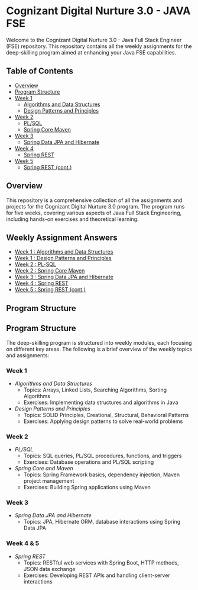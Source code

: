 # Cognizant Digital Nurture 3.0 - JAVA FSE

Welcome to the Cognizant Digital Nurture 3.0 - Java Full Stack Engineer (FSE) repository. This repository contains all the weekly assignments for the deep-skilling program aimed at enhancing your Java FSE capabilities.

## Table of Contents
- [Overview](#overview)
- [Program Structure](#program-structure)
- [Week 1](#week-1)
  - [Algorithms and Data Structures](https://github.com/hiyanika8357/Cognizant-Digital-Nurture-FSE-3.0-Srijeeta-Biswas--5017498/tree/main/Week%201/dsa)
  - [Design Patterns and Principles](https://github.com/hiyanika8357/Cognizant-Digital-Nurture-FSE-3.0-Srijeeta-Biswas--5017498/tree/main/Week%201/design%20pattern)
- [Week 2](#week-2)
  - [PL/SQL](https://github.com/hiyanika8357/Cognizant-Digital-Nurture-FSE-3.0-Srijeeta-Biswas--5017498/tree/main/Week%202/plsql)
  - [Spring Core Maven](https://github.com/hiyanika8357/Cognizant-Digital-Nurture-FSE-3.0-Srijeeta-Biswas--5017498/tree/main/Week%202/spring_core_maven)
- [Week 3](#week-3)
  - [Spring Data JPA and Hibernate](https://github.com/hiyanika8357/Cognizant-Digital-Nurture-FSE-3.0-Srijeeta-Biswas--5017498/tree/main/Week%203)
- [Week 4](#week-4)
  - [Spring REST](https://github.com/hiyanika8357/Cognizant-Digital-Nurture-FSE-3.0-Srijeeta-Biswas--5017498/tree/main/Week%204)
- [Week 5](#week-5)
  - [Spring REST (cont.)](https://github.com/hiyanika8357/Cognizant-Digital-Nurture-FSE-3.0-Srijeeta-Biswas--5017498/tree/main/Week%205)
## Overview
This repository is a comprehensive collection of all the assignments and projects for the Cognizant Digital Nurture 3.0 program. The program runs for five weeks, covering various aspects of Java Full Stack Engineering, including hands-on exercises and theoretical learning. 



## Weekly Assignment Answers
- [Week 1 : Algorithms and Data Structures](https://github.com/hiyanika8357/Cognizant-Digital-Nurture-FSE-3.0-Srijeeta-Biswas--5017498/tree/main/Week%201/dsa)
- [Week 1 : Design Patterns and Principles](https://github.com/hiyanika8357/Cognizant-Digital-Nurture-FSE-3.0-Srijeeta-Biswas--5017498/tree/main/Week%201/design%20pattern)
- [Week 2 : PL-SQL](https://github.com/hiyanika8357/Cognizant-Digital-Nurture-FSE-3.0-Srijeeta-Biswas--5017498/tree/main/Week%202/plsql)
- [Week 2 : Spring Core Maven](https://github.com/hiyanika8357/Cognizant-Digital-Nurture-FSE-3.0-Srijeeta-Biswas--5017498/tree/main/Week%202/spring_core_maven)
- [Week 3 : Spring Data JPA and Hibernate](https://github.com/hiyanika8357/Cognizant-Digital-Nurture-FSE-3.0-Srijeeta-Biswas--5017498/tree/main/Week%203)
- [Week 4 : Spring REST](https://github.com/hiyanika8357/Cognizant-Digital-Nurture-FSE-3.0-Srijeeta-Biswas--5017498/tree/main/Week%204)
- [Week 5 : Spring REST (cont.)](https://github.com/hiyanika8357/Cognizant-Digital-Nurture-FSE-3.0-Srijeeta-Biswas--5017498/tree/main/Week%205)
## Program Structure
## Program Structure
The deep-skilling program is structured into weekly modules, each focusing on different key areas. The following is a brief overview of the weekly topics and assignments:

### Week 1
- *Algorithms and Data Structures*
  - Topics: Arrays, Linked Lists, Searching Algorithms, Sorting Algorithms
  - Exercises: Implementing data structures and algorithms in Java
- *Design Patterns and Principles*
  - Topics: SOLID Principles, Creational, Structural, Behavioral Patterns
  - Exercises: Applying design patterns to solve real-world problems

### Week 2
- *PL/SQL*
  - Topics: SQL queries, PL/SQL procedures, functions, and triggers
  - Exercises: Database operations and PL/SQL scripting
- *Spring Core and Maven*
  - Topics: Spring Framework basics, dependency injection, Maven project management
  - Exercises: Building Spring applications using Maven

### Week 3
- *Spring Data JPA and Hibernate*
  - Topics: JPA, Hibernate ORM, database interactions using Spring Data JPA

### Week 4 & 5
- *Spring REST*
  - Topics: RESTful web services with Spring Boot, HTTP methods, JSON data exchange
  - Exercises: Developing REST APIs and handling client-server interactions

